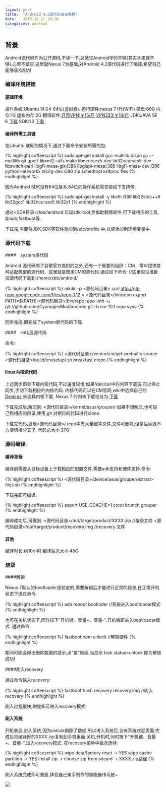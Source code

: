 ```yaml
---
layout: post
title:  "Android 4.2源代码编译教程"
date:   2015-10-21 20:20
categories: android
---
```


## 背景

Android源代码作为公开源码,不读一下,总感觉Android学的不够(其实本来就不够),心里不踏实.这里就Nexus 7为基础,对Android 4.2源代码进行了编译,希望自己能够装X成功!


### 编译环境搭建

#### 基础环境

操作系统:Ubuntu 14.04-64位(虚拟机).
运行硬件:nexus 7 I代(WIFI)
硬盘:60G
内存:1G
虚拟内存:2G
翻墙软件:[月亮VPN:￥15/月](http://www.yueliang123.com/)   [VPN333:￥18/月](http://www.vpn333.cn)
JDK:JAVA SE 6 [下载](http://www.oracle.com/technetwork/java/javase/archive-139210.html)
SDK:23 [下载](http://developer.android.com/sdk/installing/adding-packages.html)

#### 编译所需工具链

在Ubuntu 联网的情况下,通过下面命令安装所需的包:

{% highlight coffeescript %}
sudo apt-get install gcc-multilib bison g++-multilib git gperf libxml2-utils make libncurses5-dev lib32ncurses5-dev libswitch-perl libgl1-mesa-glx:i386 libglapi-mesa:i386 libgl1-mesa-dev:i386 python-networkx zlib1g-dev:i386 zip schedtool xsltproc flex 
{% endhighlight %}

因为Android SDK没有64位版本,64位的操作系统需安装如下支持包:

{% highlight coffeescript %}
sudo apt-get install -y libc6-i386 lib32stdc++6 lib32gcc1 lib32ncurses5 lib32z1
{% endhighlight %}

通过<SDK目录>/tool/android 启动sdk-tool,后借助翻墙软件,可下载相应的工具,如adb,fastboot等.

下载完,需要将JDK,SDK等软件添加到/etc/profile 中,以便添加到环境变量中.

### 源代码下载

####　system层代码

Android 源代码除了谷歌官方提供的之外,还有一个重要的组织：CM，常年提供各种适配机型的源代码．这里就是使用CM的源代码.通过如下命令:
//这里假设准备把源代码下载到:/home/xbb/android/

{% highlight coffeescript %}
mkdir -p <源代码目录>
curl http://git-repo.googlecode.com/files/repo-1.12 > <源代码目录>/bin/repo
export PATH=${PATH}:<源代码目录>/bin/repo
repo -init -u git://github.com/CyanogenMod/android.git -b cm-10.1
repo sync
{% endhighlight %}

同步完成,即完成了system层代码的下载.

####　HAL层源代码

命令:

{% highlight coffeescript %}
<源代码目录>/ventor/cm/get-prebuilts
source <源代码目录>/build/envsetup/.sh
breakfast crepo
{% endhighlight %}

#### linux内核源代码

上述同步即会下载内核代码,不过速度较慢,如果/device/中的内容下载玩,可以停止同步,手动下载相应的内核代码.
内核代码可以在CM官网,wiki中选择自己的[Devices](https://wiki.cyanogenmod.org/w/Devices).来选择内核下载.
Nexus 7 的内核下载地址为:[下载](https://wiki.cyanogenmod.org/w/Grouper_Info)

下载完成后,解压到:
<源代码目录>/kernel/asus/grouper/ 
如果不想解压,也可自己到相应的目录,使用,git 对相应的代码进行clone.

下载完代码,发现<源代码目录>/.repo中有大量缓冲文件,文件可删除,但是后续就不方便切换分支了.
代码总大小:27G

### 源码编译

#### 编译准备

编译前需要从目标设备上下载相应的配置文件.需要adb支持和硬件支持.命令:

{% highlight coffeescript %}
<源代码目录>/device/asus/grouper/extract-files.sh
{% endhighlight %}

下载完即可编译:

{% highlight coffeescript %}
export USE_CCACHE=1
croot
brunch grouper
{% endhighlight %}

编译成功后,可得到:
<源代码目录>/out/target/product/XXXX.zip //烧录文件
<源代码目录>/out/target/product/recovery.img //recovery 文件

#### 其他

编译时长:约10小时
编译后总大小:45G

### 烧录

####解锁

Nexus 7默认的bootloader是锁定的,需要解锁后才能进行正常的烧录,在正常开机状态下通过命令:

{% highlight coffeescript %}
adb reboot bootloder //系统进入bootloader模式
{% endhighlight %}

也可在关机状态下,同时按下"开机键、音量+、音量-",开机后即进入bootloader模式.
通过命令:

{% highlight coffeescript %}
fastboot oem unlock //解锁硬件
{% endhighlight %}

期间可能会弹出删除数据的提示,点"是"继续.当显示 lock status=unlock 即为解锁成功!

####刷入recovery

通过命令输入recovery:

{% highlight coffeescript %}
fastboot flash recovery recovery.img //刷入recovery
{% endhighlight %}

刷入过程很快,刷完即可进入recovery模式.

#### 刷入系统

开机重启,进入系统,因为unlock删除了数据,所以进入系统后,会有系统欢迎页面.完成后将编译好的XXXX.zip复制到手机里面.关机,开机时,同时按下"开机键、音量+、音量-",进入recovery模式.
在recovery菜单中依次选择:

{% highlight coffeescript %}
wipe data/factory reset -> YES
wipe cache partition -> YES
install zip -> choose zip from sdcard -> XXXX.zip路径
{% endhighlight %}

刷入系统完成即可重启,体验自己亲手制作的智能操作系统~

![](http://7sbqyv.com1.z0.glb.clouddn.com/Tencent.png)




